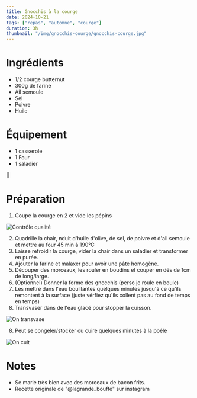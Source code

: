 ```yaml
---
title: Gnocchis à la courge
date: 2024-10-21
tags: ["repas", "automne", "courge"]
duration: 3h
thumbnail: "/img/gnocchis-courge/gnocchis-courge.jpg"
---
```



# Ingrédients

+ 1/2 courge butternut
+ 300g de farine
+ Ail semoule
+ Sel
+ Poivre
+ Huile

# Équipement

+ 1 casserole
+ 1 Four
+ 1 saladier

||
# Préparation

1. Coupe la courge en 2 et vide les pépins

![Contrôle qualité](/img/gnocchis-courge/gnocchis-courge-step-1.jpg)

2. Quadrille la chair, nduit d'huile d'olive, de sel, de poivre et d'ail semoule
et mettre au four 45 min à 190°C
3. Laisse refroidir la courge, vider la chair dans un saladier et transformer en purée.
4. Ajouter la farine et malaxer pour avoir une pâte homogène.
5. Découper des morceaux, les rouler en boudins et couper en dés de 1cm de long/large.
5. (Optionnel) Donner la forme des gnocchis (perso je roule en boule)
6. Les mettre dans l'eau bouillantes quelques minutes jusqu'à ce qu'ils remontent à la
surface (juste vérfiez qu'ils collent pas au fond de temps en temps)
7. Transvaser dans de l'eau glacé pour stopper la cuisson.

![On transvase](/img/gnocchis-courge/gnocchis-courge-step-7.jpg)

8. Peut se congeler/stocker ou cuire quelques minutes à la poêle

![On cuit](/img/gnocchis-courge/gnocchis-courge-step-8.jpg)

# Notes

+ Se marie très bien avec des morceaux de bacon frits.
+ Recette originale de "@lagrande_bouffe" sur instagram